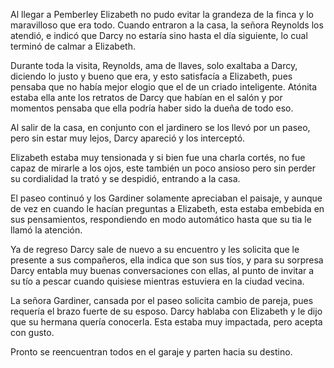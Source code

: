 Al llegar a Pemberley Elizabeth no pudo evitar la grandeza de la finca y lo maravilloso que era todo. Cuando entraron a la casa, la señora Reynolds los atendió, e indicó que Darcy no estaría sino hasta el día siguiente, lo cual terminó de calmar a Elizabeth.

Durante toda la visita, Reynolds, ama de llaves, solo exaltaba a Darcy, diciendo lo justo y bueno que era, y esto satisfacía a Elizabeth, pues pensaba que no había mejor elogio que el de un criado inteligente. Atónita estaba ella ante los retratos de Darcy que habían en el salón y por momentos pensaba que ella podría haber sido la dueña de todo eso.

Al salir de la casa, en conjunto con el jardinero se los llevó por un paseo, pero sin estar muy lejos, Darcy apareció y los interceptó.

Elizabeth estaba muy tensionada y si bien fue una charla cortés, no fue capaz de mirarle a los ojos, este también un poco ansioso pero sin perder su cordialidad la trató y se despidió, entrando a la casa.

El paseo continuó y los Gardiner solamente apreciaban el paisaje, y aunque de vez en cuando le hacían preguntas a Elizabeth, esta estaba embebida en sus pensamientos, respondiendo en modo automático hasta que su tia le llamó la atención.

Ya de regreso Darcy sale de nuevo a su encuentro y les solicita que le presente a sus compañeros, ella indica que son sus tíos, y para su sorpresa Darcy entabla muy buenas conversaciones con ellas, al punto de invitar a su tío a pescar cuando quisiese mientras estuviera en la ciudad vecina.

La señora Gardiner, cansada por el paseo solicita cambio de pareja, pues requería el brazo fuerte de su esposo. Darcy hablaba con Elizabeth y le dijo que su hermana quería conocerla. Esta estaba muy impactada, pero acepta con gusto.

Pronto se reencuentran todos en el garaje y parten hacia su destino.
